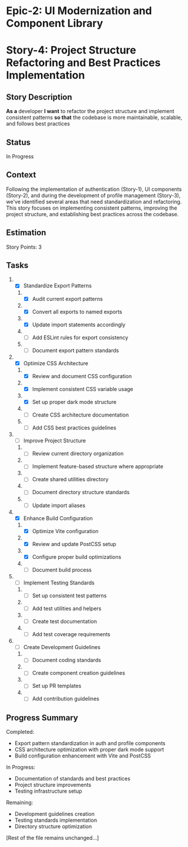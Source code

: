 # Epic-2: UI Modernization and Component Library

# Story-4: Project Structure Refactoring and Best Practices Implementation

## Story Description

**As a** developer
**I want** to refactor the project structure and implement consistent patterns
**so that** the codebase is more maintainable, scalable, and follows best practices

## Status

In Progress

## Context

Following the implementation of authentication (Story-1), UI components (Story-2), and during the development of profile management (Story-3), we've identified several areas that need standardization and refactoring. This story focuses on implementing consistent patterns, improving the project structure, and establishing best practices across the codebase.

## Estimation

Story Points: 3

## Tasks

1. - [x] Standardize Export Patterns

   1. - [x] Audit current export patterns
   2. - [x] Convert all exports to named exports
   3. - [x] Update import statements accordingly
   4. - [ ] Add ESLint rules for export consistency
   5. - [ ] Document export pattern standards

2. - [x] Optimize CSS Architecture

   1. - [x] Review and document CSS configuration
   2. - [x] Implement consistent CSS variable usage
   3. - [x] Set up proper dark mode structure
   4. - [ ] Create CSS architecture documentation
   5. - [ ] Add CSS best practices guidelines

3. - [ ] Improve Project Structure

   1. - [ ] Review current directory organization
   2. - [ ] Implement feature-based structure where appropriate
   3. - [ ] Create shared utilities directory
   4. - [ ] Document directory structure standards
   5. - [ ] Update import aliases

4. - [x] Enhance Build Configuration

   1. - [x] Optimize Vite configuration
   2. - [x] Review and update PostCSS setup
   3. - [x] Configure proper build optimizations
   4. - [ ] Document build process

5. - [ ] Implement Testing Standards

   1. - [ ] Set up consistent test patterns
   2. - [ ] Add test utilities and helpers
   3. - [ ] Create test documentation
   4. - [ ] Add test coverage requirements

6. - [ ] Create Development Guidelines
   1. - [ ] Document coding standards
   2. - [ ] Create component creation guidelines
   3. - [ ] Set up PR templates
   4. - [ ] Add contribution guidelines

## Progress Summary

Completed:

- Export pattern standardization in auth and profile components
- CSS architecture optimization with proper dark mode support
- Build configuration enhancement with Vite and PostCSS

In Progress:

- Documentation of standards and best practices
- Project structure improvements
- Testing infrastructure setup

Remaining:

- Development guidelines creation
- Testing standards implementation
- Directory structure optimization

[Rest of the file remains unchanged...]
